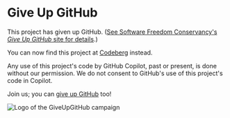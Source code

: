 # Give Up GitHub

This project has given up GitHub.  ([See Software Freedom Conservancy's *Give Up  GitHub* site for details](https://GiveUpGitHub.org).)

You can now find this project at [Codeberg](https://codeberg.org/artfulrobot/petitioninlay) instead.

Any use of this project's code by GitHub Copilot, past or present, is done without our permission.  We do not consent to GitHub's use of this project's code in Copilot.

Join us; you can [give up GitHub](https://GiveUpGitHub.org) too!

![Logo of the GiveUpGitHub campaign](https://sfconservancy.org/img/GiveUpGitHub.png)
